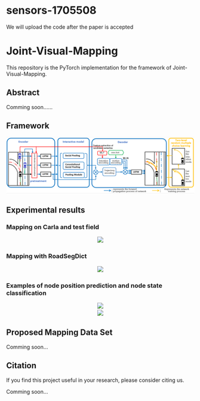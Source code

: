 # sensors-1705508
We will upload the code after the paper is accepted

# Joint-Visual-Mapping

This repository is the PyTorch implementation for the framework of Joint-Visual-Mapping.

<!-- ![Map](./demo/Map.png)

<div  align="center">   
<img src="./demo/normal.gif" width="200px"/><img src="./demo/fork.gif" width="300px"/>
</div> -->


## Abstract

Comming soon......

## Framework

![Framework](./demo/Framework.png)

## Experimental results

### Mapping on Carla and test field

<div  align="center">  
    <img src="./demo/testMap.png" style="zoom:100%;" />
</div>

### Mapping with RoadSegDict

<div  align="center">  
    <img src="./demo/Map_RoadSegDict.png" style="zoom:100%;" />
</div>

### Examples of node position prediction and node state classification

<div  align="center">
    <img src="./demo/node_position.png" style="zoom:100%;" />
</div>

<div  align="center">
    <img src="./demo/node_state.png" style="zoom:100%;" />
</div>

## Proposed Mapping Data Set

Comming soon...

## Citation

If you find this project useful in your research, please consider citing us.  

Comming soon...



